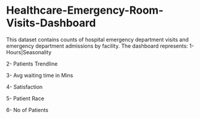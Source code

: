 # Healthcare-Emergency-Room-Visits-Dashboard
This dataset contains counts of hospital emergency department visits and emergency department admissions by facility. 
The dashboard represents:
1- Hours|Seasonality

2- Patients Trendline

3- Avg waiting time in Mins

4- Satisfaction

5- Patient Race

6- No of  Patients
